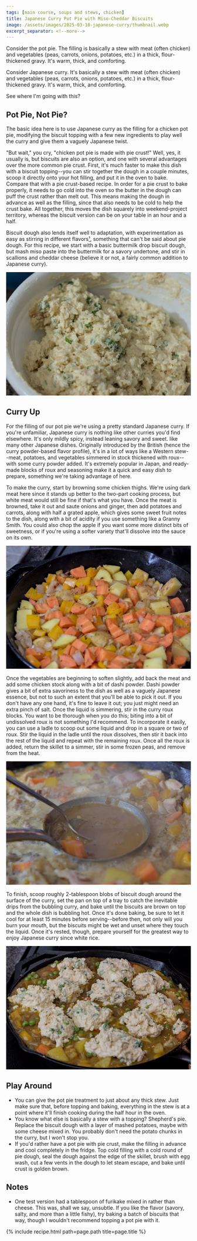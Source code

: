 ```yaml
---
tags: [main course, soups and stews, chicken]
title: Japanese Curry Pot Pie with Miso-Cheddar Biscuits
image: /assets/images/2025-03-10-japanese-curry/thumbnail.webp
excerpt_separator: <!--more-->
---
```


Consider the pot pie. The filling is basically a stew with meat (often chicken) and vegetables (peas, carrots, onions, potatoes, etc.) in a thick, flour-thickened gravy. It's warm, thick, and comforting.

Consider Japanese curry. It's basically a stew with meat (often chicken) and vegetables (peas, carrots, onions, potatoes, etc.) in a thick, flour-thickened gravy. It's warm, thick, and comforting.

See where I'm going with this?

 <!--more-->

## Pot Pie, Not Pie?

The basic idea here is to use Japanese curry as the filling for a chicken pot pie, modifying the biscuit topping with a few new ingredients to play well the curry and give them a vaguely Japanese twist.

"But wait," you cry, "chicken pot pie is made with pie crust!" Well, yes, it usually is, but biscuits are also an option, and one with several advantages over the more common pie crust. First, it's much faster to make this dish with a biscuit topping--you can stir together the dough in a couple minutes, scoop it directly onto your hot filling, and put it in the oven to bake. Compare that with a pie crust-based recipe. In order for a pie crust to bake properly, it needs to go cold into the oven so the butter in the dough can puff the crust rather than melt out. This means making the dough in advance as well as the filling, since that also needs to be cold to help the crust bake. All together, this moves the dish squarely into weekend-project territory, whereas the biscuit version can be on your table in an hour and a half.

Biscuit dough also lends itself well to adaptation, with experimentation as easy as stirring in different flavors[¹](#notes), something that can't be said about pie dough. For this recipe, we start with a basic buttermilk drop biscuit dough, but mash miso paste into the buttermilk for a savory undertone, and stir in scallions and cheddar cheese (believe it or not, a fairly common addition to Japanese curry). 

![Biscuit dough](/assets/images/2025-03-10-japanese-curry/dough.webp)

## Curry Up

For the filling of our pot pie we're using a pretty standard Japanese curry. If you're unfamiliar, Japanese curry is nothing like other curries you'd find elsewhere. It's only mildly spicy, instead leaning savory and sweet. like many other Japanese dishes. Originally introduced by the British (hence the curry powder-based flavor profile), it's in a lot of ways like a Western stew--meat, potatoes, and vegetables simmered in stock thickened with roux--with some curry powder added. It's extremely popular in Japan, and ready-made blocks of roux and seasoning make it a quick and easy dish to prepare, something we're taking advantage of here.

To make the curry, start by browning some chicken thighs. We're using dark meat here since it stands up better to the two-part cooking process, but white meat would still be fine if that's what you have. Once the meat is browned, take it out and saute onions and ginger, then add potatoes and carrots, along with half a grated apple, which gives some sweet fruit notes to the dish, along with a bit of acidity if you use something like a Granny Smith. You could also chop the apple if you want some more distinct bits of sweetness, or if you're using a softer variety that'll dissolve into the sauce on its own.

![Sauteed vegetables](/assets/images/2025-03-10-japanese-curry/vegetables.webp)

Once the vegetables are beginning to soften slightly, add back the meat and add some chicken stock along with a bit of dashi powder. Dashi powder gives a bit of extra savoriness to the dish as well as a vaguely Japanese essence, but not to such an extent that you'll be able to pick it out. If you don't have any one hand, it's fine to leave it out; you just might need an extra pinch of salt. Once the liquid is simmering, stir in the curry roux blocks. You want to be thorough when you do this; biting into a bit of undissolved roux is not something I'd recommend. To incorporate it easily, you can use a ladle to scoop out some liquid and drop in a square or two of roux. Stir the liquid in the ladle until the roux dissolves, then stir it back into the rest of the liquid and repeat with the remaining roux. Once all the roux is added, return the skillet to a simmer, stir in some frozen peas, and remove from the heat.

![Adding roux](/assets/images/2025-03-10-japanese-curry/roux.webp)

To finish, scoop roughly 2-tablespoon blobs of biscuit dough around the surface of the curry, set the pan on top of a tray to catch the inevitable drips from the bubbling curry, and bake until the biscuits are brown on top and the whole dish is bubbling hot. Once it's done baking, be sure to let it cool for at least 15 minutes before serving--before then, not only will you burn your mouth, but the biscuits might be wet and unset where they touch the liquid. Once it's rested, though, prepare yourself for the greatest way to enjoy Japanese curry since white rice.

![Topping the curry](/assets/images/2025-03-10-japanese-curry/topping.webp)

## Play Around
- You can give the pot pie treatment to just about any thick stew. Just make sure that, before topping and baking, everything in the stew is at a point where it'll finish cooking during the half hour in the oven.
- You know what else is basically a stew with a topping? Shepherd's pie. Replace the biscuit dough with a layer of mashed potatoes, maybe with some cheese mixed in. You probably don't need the potato chunks in the curry, but I won't stop you.
- If you'd rather have a pot pie with pie crust, make the filling in advance and cool completely in the fridge. Top cold filling with a cold round of pie dough, seal the dough against the edge of the skillet, brush with egg wash, cut a few vents in the dough to let steam escape, and bake until crust is golden brown.

## Notes

- One test version had a tablespoon of furikake mixed in rather than cheese. This was, shall we say, unsubtle. If you like the flavor (savory, salty, and more than a little fishy), try baking a batch of biscuits that way, though I wouldn't recommend topping a pot pie with it.

{% include recipe.html path=page.path title=page.title %}
